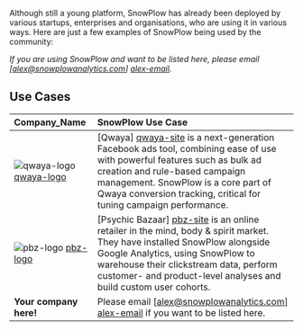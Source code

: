 Although still a young platform, SnowPlow has already been deployed by various startups, enterprises and organisations, who are using it in various ways. Here are just a few examples of SnowPlow being used by the community:

_If you are using SnowPlow and want to be listed here, please email [alex@snowplowanalytics.com] [alex-email]._

## Use Cases

| **Company_Name**           | **SnowPlow Use Case**                                                                               |
|:---------------------------|:-------------------------------------------------------------------------------------------|
| ![qwaya-logo] [qwaya-logo] | [Qwaya] [qwaya-site] is a next-generation Facebook ads tool, combining ease of use with powerful features such as bulk ad creation and rule-based campaign management. SnowPlow is a core part of Qwaya conversion tracking, critical for tuning campaign performance. |
| ![pbz-logo] [pbz-logo]     | [Psychic Bazaar] [pbz-site] is an online retailer in the mind, body & spirit market. They have installed SnowPlow alongside Google Analytics, using SnowPlow to warehouse their clickstream data, perform customer- and product-level analyses and build custom user cohorts. |
| **Your company here!**     | Please email [alex@snowplowanalytics.com] [alex-email] if you want to be listed here.       |

[alex-email]: mailto:alex@snowplowanalytics.com
[qwaya-logo]: /snowplow/snowplow/wiki/project-and-community/images/qwaya_logo.png
[qwaya-site]: http://www.qwaya.com/
[pbz-logo]: /snowplow/snowplow/wiki/project-and-community/images/pbz_logo.png
[pbz-site]: http://www.psychicbazaar.com